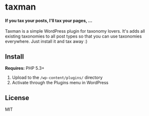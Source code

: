# taxman
#### If you tax your posts, I'll tax your pages, ...

Taxman is a simple WordPress plugin for taxonomy lovers. It's adds all existing taxonomies to all post types so that you can use taxonomies everywhere. Just install it and tax away :)

## Install

<b>Requires:</b> PHP 5.3+

1. Upload to the `/wp-content/plugins/` directory
1. Activate through the Plugins menu in WordPress

## License
MIT
